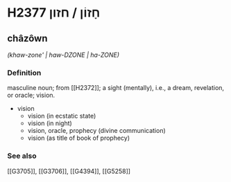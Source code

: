 # H2377 חָזוֹן / חזון

## châzôwn

_(khaw-zone' | haw-DZONE | ha-ZONE)_

### Definition

masculine noun; from [[H2372]]; a sight (mentally), i.e., a dream, revelation, or oracle; vision.

- vision
    - vision (in ecstatic state)
    - vision (in night)
    - vision, oracle, prophecy (divine communication)
    - vision (as title of book of prophecy)
### See also

[[G3705]], [[G3706]], [[G4394]], [[G5258]]

